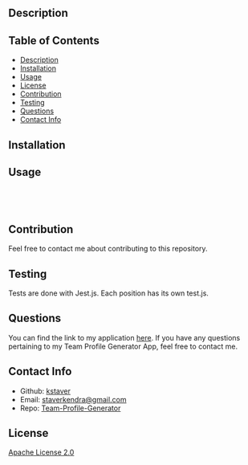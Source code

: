 ## Description


## Table of Contents
- [Description](#description)
- [Installation](#installation)
- [Usage](#usage)
- [License](#license)
- [Contribution](#contribution)
- [Testing](#test)
- [Questions](#questions)
- [Contact Info](#contact-info)

## Installation


## Usage


![]()

![]()

![]()

![]()

## Contribution
Feel free to contact me about contributing to this repository.

## Testing
Tests are done with Jest.js. Each position has its own test.js.

## Questions
You can find the link to my application [here](https://kstaver.github.io/Team-Profile-Generator/).
If you have any questions pertaining to my Team Profile Generator App, feel free to contact me.

## Contact Info
- Github: [kstaver](https://github.com/kstaver)
- Email: staverkendra@gmail.com
- Repo: [Team-Profile-Generator](https://github.com/kstaver/Team-Profile-Generator)

## License
[Apache License 2.0](https://www.apache.org/licenses/LICENSE-2.0)